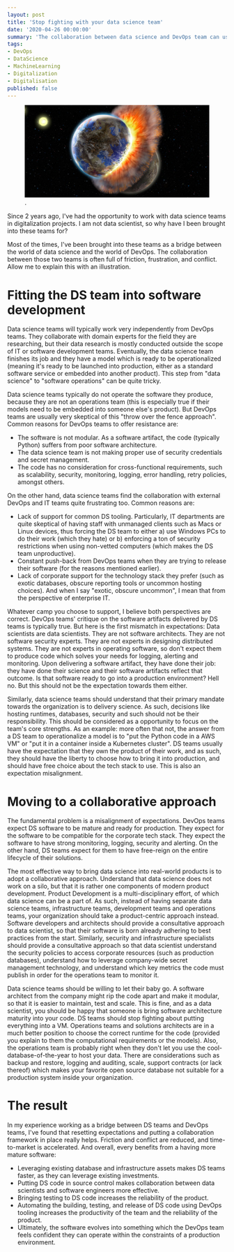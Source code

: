 ```yaml
---
layout: post
title: 'Stop fighting with your data science team'
date: '2020-04-26 00:00:00'
summary: 'The collaboration between data science and DevOps team can usually be frustrating and conflictive. This is due to misaligned expectations across both teams'
tags:
- DevOps
- DataScience
- MachineLearning
- Digitalization
- Digitalisation
published: false
---
```


<figure class="kg-card kg-image-card kg-card-hascaption"><img src="/content/images/2020/04/world-collision.png" class="kg-image"><figcaption>.</figcaption></figure>

Since 2 years ago, I've had the opportunity to work with data science teams in digitalization projects. I am not data scientist, so why have I been brought into these teams for?

Most of the times, I've been brought into these teams as a bridge between the world of data science and the world of DevOps. The collaboration between those two teams is often full of friction, frustration, and conflict. Allow me to explain this with an illustration.

# Fitting the DS team into software development

Data science teams will typically work very independently from DevOps teams. They collaborate with domain experts for the field they are researching, but their data research is mostly conducted outside the scope of IT or software development teams. Eventually, the data science team finishes its job and they have a model which is ready to be operationalized (meaning it's ready to be launched into production, either as a standard software service or embedded into another product). This step from "data science" to "software operations" can be quite tricky.

Data science teams typically do not operate the software they produce, because they are not an operations team (this is especially true if their models need to be embedded into someone else's product). But DevOps teams are usually very skeptical of this "throw over the fence approach". Common reasons for DevOps teams to offer resistance are:

* The software is not modular. As a software artifact, the code (typically Python) suffers from poor software architecture.
* The data science team is not making proper use of security credentials and secret management.
* The code has no consideration for cross-functional requirements, such as scalability, security, monitoring, logging, error handling, retry policies, amongst others.

On the other hand, data science teams find the collaboration with external DevOps and IT teams quite frustrating too. Common reasons are:

* Lack of support for common DS tooling. Particularly, IT departments are quite skeptical of having staff with unmanaged clients such as Macs or Linux devices, thus forcing the DS team to either a) use Windows PCs to do their work (which they hate) or b) enforcing a ton of security restrictions when using non-vetted computers (which makes the DS team unproductive).
* Constant push-back from DevOps teams when they are trying to release their software (for the reasons mentioned earlier).
* Lack of corporate support for the technology stack they prefer (such as exotic databases, obscure reporting tools or uncommon hosting choices). And when I say "exotic, obscure uncommon", I mean that from the perspective of enterprise IT.

Whatever camp you choose to support, I believe both perspectives are correct. DevOps teams' critique on the software artifacts delivered by DS teams is typically true. But here is the first mismatch in expectations: Data scientists are data scientists. They are not software architects. They are not software security experts. They are not experts in designing distributed systems. They are not experts in operating software, so don't expect them to produce code which solves your needs for logging, alerting and monitoring. Upon delivering a software artifact, they have done their job: they have done their science and their software artifacts reflect that outcome. Is that software ready to go into a production environment? Hell no. But this should not be the expectation towards them either.

Similarly, data science teams should understand that their primary mandate towards the organization is to delivery science. As such, decisions like hosting runtimes, databases, security and such should not be their responsibility. This should be considered as a opportunity to focus on the team's core strengths. As an example: more often that not, the answer from a DS team to operationalize a model is to "put the Python code in a AWS VM" or "put it in a container inside a Kubernetes cluster". DS teams usually have the expectation that they own the product of their work, and as such, they should have the liberty to choose how to bring it into production, and should have free choice about the tech stack to use. This is also an expectation misalignment.

# Moving to a collaborative approach

The fundamental problem is a misalignment of expectations. DevOps teams expect DS software to be mature and ready for production. They expect for the software to be compatible for the corporate tech stack. They expect the software to have strong monitoring, logging, security and alerting. On the other hand, DS teams expect for them to have free-reign on the entire lifecycle of their solutions.

The most effective way to bring data science into real-world products is to adopt a collaborative approach. Understand that data science does not work on a silo, but that it is rather one components of modern product development. Product Development is a multi-disciplinary effort, of which data science can be a part of. As such, instead of having separate data science teams, infrastructure teams, development teams and operations teams, your organization should take a product-centric approach instead. Software developers and architects should provide a consultative approach to data scientist, so that their software is born already adhering to best practices from the start. Similarly, security and infrastructure specialists should provide a consultative approach so that data scientist understand the security policies to access corporate resources (such as production databases), understand how to leverage company-wide secret management technology, and understand which key metrics the code must publish in order for the operations team to monitor it.

Data science teams should be willing to let their baby go. A software architect from the company might rip the code apart and make it modular, so that it is easier to maintain, test and scale. This is fine, and as a data scientist, you should be happy that someone is bring software architecture maturity into your code. DS teams should stop fighting about putting everything into a VM. Operations teams and solutions architects are in a much better position to choose the correct runtime for the code (provided you explain to them the computational requirements or the models). Also, the operations team is probably right when they don't let you use the cool-database-of-the-year to host your data. There are considerations such as backup and restore, logging and auditing, scale, support contracts (or lack thereof) which makes your favorite open source database not suitable for a production system inside your organization.

# The result

In my experience working as a bridge between DS teams and DevOps teams, I've found that resetting expectations and putting a collaboration framework in place really helps. Friction and conflict are reduced, and time-to-market is accelerated. And overall, every benefits from a having more mature software:

* Leveraging existing database and infrastructure assets makes DS teams faster, as they can leverage existing investments.
* Putting DS code in source control makes collaboration between data scientists and software engineers more effective.
* Bringing testing to DS code increases the reliability of the product.
* Automating the building, testing, and release of DS code using DevOps tooling increases the productivity of the team and the reliability of the product.
* Ultimately, the software evolves into something which the DevOps team feels confident they can operate within the constraints of a production environment.